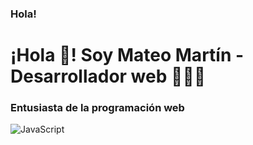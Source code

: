 ### Hola!
<h1> ¡Hola 👋! Soy Mateo Martín - Desarrollador web 👨🏻‍💻</h1>
<h3> Entusiasta de la programación web</h3>
<!---
MateoMartindev/MateoMartindev is a ✨ special ✨ repository because its `README.md` (this file) appears on your GitHub profile.
You can click the Preview link to take a look at your changes.
--->
<img src="https://iconos8.es/icon/108784/javascript" alt="JavaScript"> 
